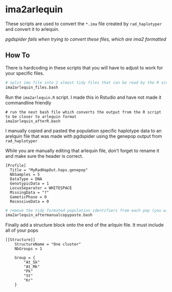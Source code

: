 # ima2arlequin

These scripts are used to convert the `*.ima` file created by `rad_haplotyper` and convert it to arlequin.


_pgdspider fails when trying to convert these files, which are ima2 formatted_


## How To

There is hardcoding in these scripts that you will have to adjust to work for your specific files.


```bash
# split ima file into 2 almost tidy files that can be read by the R script
ima2arlequin_files.bash

``` 

Run the `ima2arlequin.R` script.  I made this in Rstudio and have not made it commandline friendly


```
# run the next bash file which converts the output from the R script to be closer to arlequin format
ima2arlequin_afterR.bash
```

I manually copied and pasted the population specific haplotype data to an arelquin file that was made with pgdspider using the genepop output from `rad_haplotyper`


While you are manually editing that arlequin file, don't forget to rename it and make sure the header is correct.
```
[Profile]
  Title = "MyRadHapOut.haps.genepop"
  NbSamples = 5
  DataType = DNA
  GenotypicData = 1
  LocusSeparator = WHITESPACE
  MissingData = "?"
  GameticPhase = 0
  RecessiveData = 0
```

```bash
# remove the tidy formated population identifiers from each pop (you will need to modify the code for your popnames)
ima2arlequin_aftermanualcopypaste.bash
```

Finally add a structure block onto the end of the arlquin file.  It must include all of your pops
```
[[Structure]]
	StructureName = "One cluster"
	NbGroups = 1

	Group = {
		"At_Sk"
		"At_Mk"
		"Pk"
		"St"
		"Kr"
	}
```
